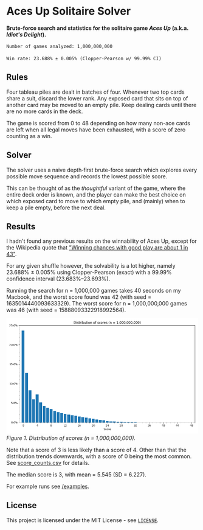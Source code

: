 # Aces Up Solitaire Solver
**Brute‑force search and statistics for the solitaire game *Aces Up* (a.k.a. *Idiot's Delight*).**

```text
Number of games analyzed: 1,000,000,000

Win rate: 23.688% ± 0.005% (Clopper-Pearson w/ 99.99% CI)
```

## Rules

Four tableau piles are dealt in batches of four. Whenever two top cards share a suit, discard the lower rank. Any exposed card that sits on top of another card may be moved to an empty pile. Keep dealing cards until there are no more cards in the deck.

The game is scored from 0 to 48 depending on how many non-ace cards are left when all legal moves have been exhausted, with a score of zero counting as a win.

## Solver

The solver uses a naive depth‑first brute-force search which explores every possible move sequence and records the lowest possible score.

This can be thought of as the *thoughtful* variant of the game, where the entire deck order is known, and the player can make the best choice on which exposed card to move to which empty pile, and (mainly) when to keep a pile empty, before the next deal.

## Results

I hadn't found any previous results on the winnability of Aces Up, except for the Wikipedia quote that ["Winning chances with good play are about 1 in 43"](https://en.wikipedia.org/wiki/Aces_Up).

For any given shuffle however, the solvability is a lot higher, namely 23.688% ± 0.005% using Clopper-Pearson (exact) with a 99.99% confidence interval (23.683%&ndash;23.693%).

Running the search for n = 1,000,000 games takes 40 seconds on my Macbook, and the worst score found was 42 (with seed = 1635014440093633329). The worst score for n = 1,000,000,000 games was 46 (with seed = 15888093322918992564).

![Distribution of scores (n = 1,000,000,000)](data/score_distribution.png)
*Figure&nbsp;1. Distribution of scores (n = 1,000,000,000).*

Note that a score of 3 is less likely than a score of 4. Other than that the distribution trends downwards, with a score of 0 being the most common. See [score_counts.csv](/data/score_counts.csv) for details.

The median score is 3, with mean = 5.545 (SD = 6.227).

For example runs see [/examples](/examples).

## License

This project is licensed under the MIT License - see [`LICENSE`](LICENSE).
